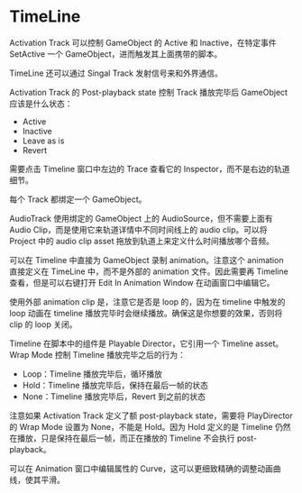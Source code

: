 # TimeLine

Activation Track 可以控制 GameObject 的 Active 和 Inactive，在特定事件 SetActive 一个 GameObject，进而触发其上面携带的脚本。

TimeLine 还可以通过 Singal Track 发射信号来和外界通信。

Activation Track 的 Post-playback state 控制 Track 播放完毕后 GameObject 应该是什么状态：

- Active
- Inactive
- Leave as is
- Revert

需要点击 Timeline 窗口中左边的 Trace 查看它的 Inspector，而不是右边的轨道细节。

每个 Track 都绑定一个 GameObject。

AudioTrack 使用绑定的 GameObject 上的 AudioSource，但不需要上面有 Audio Clip，而是使用它来轨道详情中不同时间线上的 audio clip。可以将 Project 中的 audio clip asset 拖放到轨道上来定义什么时间播放哪个音频。

可以在 Timeline 中直接为 GameObject 录制 animation。注意这个 animation 直接定义在 TimeLine 中，而不是外部的 animation 文件。因此需要再 Timeline 查看，但是可以右键打开 Edit In Animation Window 在动画窗口中编辑它。

使用外部 animation clip 是，注意它是否是 loop 的，因为在 timeline 中触发的 loop 动画在 timeline 播放完毕时会继续播放。确保这是你想要的效果，否则将 clip 的 loop 关闭。

Timeline 在脚本中的组件是 Playable Director，它引用一个 Timeline asset。Wrap Mode 控制 Timeline 播放完毕之后的行为：

- Loop：Timeline 播放完毕后，循环播放
- Hold：Timeline 播放完毕后，保持在最后一帧的状态
- None：Timeline 播放完毕后，Revert 到之前的状态

注意如果 Activation Track 定义了额 post-playback state，需要将 PlayDirector 的 Wrap Mode 设置为 None，不能是 Hold。因为 Hold 定义的是 Timeline 仍然在播放，只是保持在最后一帧，而正在播放的 Timeline 不会执行 post-playback。

可以在 Animation 窗口中编辑属性的 Curve，这可以更细致精确的调整动画曲线，使其平滑。

